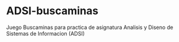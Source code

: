 # ADSI-buscaminas
Juego Buscaminas para practica de asignatura Analisis y Diseno de Sistemas de Informacion (ADSI)
